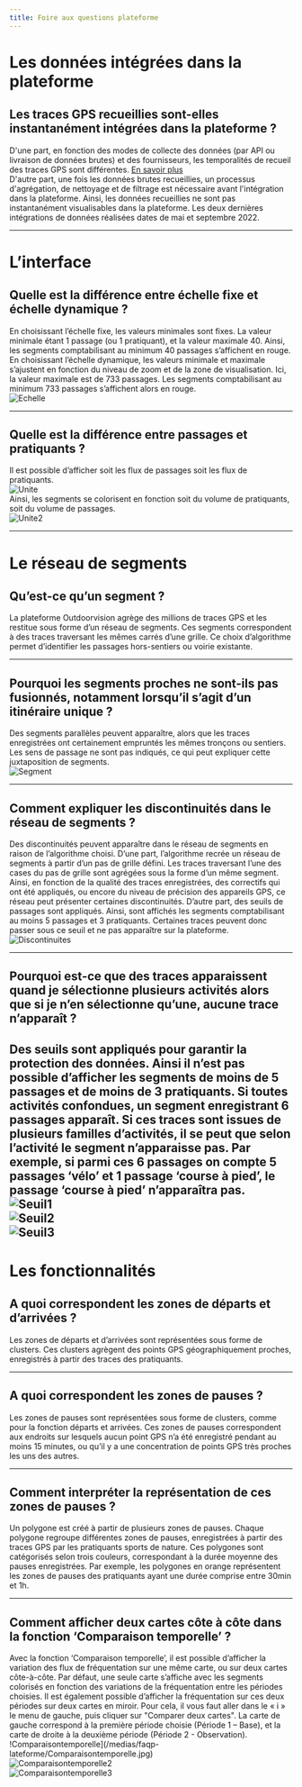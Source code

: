 ```yaml
---
title: Foire aux questions plateforme
---
```


# Les données intégrées dans la plateforme

## Les traces GPS recueillies sont-elles instantanément intégrées dans la plateforme&nbsp;?
D'une part, en fonction des modes de collecte des données (par API ou livraison de données brutes) et des fournisseurs, les temporalités de recueil des traces GPS sont différentes. [En savoir plus](/partenaires) <br>
D'autre part, une fois les données brutes recueillies, un processus d'agrégation, de nettoyage et de filtrage est nécessaire avant l'intégration dans la plateforme. 
Ainsi, les données recueillies ne sont pas instantanément visualisables dans la plateforme. Les deux dernières intégrations de données réalisées dates de mai et septembre 2022.

---

# L’interface

## Quelle est la différence entre échelle fixe et échelle dynamique&nbsp;?
En choisissant l’échelle fixe, les valeurs minimales sont fixes. La valeur minimale étant 1 passage (ou 1 pratiquant), et la valeur maximale 40. Ainsi, les segments comptabilisant au minimum 40 passages s’affichent en rouge. En choisissant l’échelle dynamique, les valeurs minimale et maximale s’ajustent en fonction du niveau de zoom et de la zone de visualisation. Ici, la valeur maximale est de 733 passages. Les segments comptabilisant au minimum 733 passages s’affichent alors en rouge. <br>
![Echelle](/medias/faq-plateforme/Echelle.jpg) <br>

---

## Quelle est la différence entre passages et pratiquants&nbsp;? 
Il est possible d’afficher soit les flux de passages soit les flux de pratiquants. <br>
![Unite](/medias/faq-plateforme/Unite.jpg) <br>
Ainsi, les segments se colorisent en fonction soit du volume de pratiquants, soit du volume de passages. <br>
![Unite2](/medias/faq-plateforme/Unite2.jpg) <br>

---

# Le réseau de segments

## Qu’est-ce qu’un segment&nbsp;?
La plateforme Outdoorvision agrège des millions de traces GPS et les restitue sous forme d’un réseau de segments. Ces segments correspondent à des traces traversant les mêmes carrés d’une grille. Ce choix d’algorithme permet d’identifier les passages hors-sentiers ou voirie existante. 

---

## Pourquoi les segments proches ne sont-ils pas fusionnés, notamment lorsqu’il s’agit d’un itinéraire unique&nbsp;?
Des segments parallèles peuvent apparaître, alors que les traces enregistrées ont certainement empruntés les mêmes tronçons ou sentiers. Les sens de passage ne sont pas indiqués, ce qui peut expliquer cette juxtaposition de segments. <br>
![Segment](/medias/faq-plateforme/Segments.jpg) <br>

---

## Comment expliquer les discontinuités dans le réseau de segments&nbsp;?
Des discontinuités peuvent apparaître dans le réseau de segments en raison de l’algorithme choisi. D’une part, l’algorithme recrée un réseau de segments à partir d’un pas de grille défini. Les traces traversant l’une des cases du pas de grille sont agrégées sous la forme d’un même segment. Ainsi, en fonction de la qualité des traces enregistrées, des correctifs qui ont été appliqués, ou encore du niveau de précision des appareils GPS, ce réseau peut présenter certaines discontinuités. D’autre part, des seuils de passages sont appliqués. Ainsi, sont affichés les segments comptabilisant au moins 5 passages et 3 pratiquants. Certaines traces peuvent donc passer sous ce seuil et ne pas apparaître sur la plateforme. <br>
![Discontinuites](/medias/faq-plateforme/Discontinuites.jpg) <br>

---

## Pourquoi est-ce que des traces apparaissent quand je sélectionne plusieurs activités alors que si je n’en sélectionne qu’une, aucune trace n’apparaît&nbsp;?
Des seuils sont appliqués pour garantir la protection des données. Ainsi il n’est pas possible d’afficher les segments de moins de 5 passages et de moins de 3 pratiquants. Si toutes activités confondues, un segment enregistrant 6 passages apparaît. Si ces traces sont issues de plusieurs familles d’activités, il se peut que selon l’activité le segment n’apparaisse pas. Par exemple, si parmi ces 6 passages on compte 5 passages ‘vélo’ et 1 passage ‘course à pied’, le passage ‘course à pied’ n’apparaîtra pas. <br>
![Seuil1](/medias/faq-plateforme/Seuil1.jpg) <br>
![Seuil2](/medias/faq-plateforme/Seuil2.jpg) <br>
![Seuil3](/medias/faq-plateforme/Seuil3.jpg) <br>
---

# Les fonctionnalités

## A quoi correspondent les zones de départs et d’arrivées&nbsp;?
Les zones de départs et d’arrivées sont représentées sous forme de clusters. Ces clusters agrègent des points GPS géographiquement proches, enregistrés à partir des traces des pratiquants. 

---

## A quoi correspondent les zones de pauses&nbsp;?
Les zones de pauses sont représentées sous forme de clusters, comme pour la fonction départs et arrivées. Ces zones de pauses correspondent aux endroits sur lesquels aucun point GPS n’a été enregistré pendant au moins 15 minutes, ou qu’il y a une concentration de points GPS très proches les uns des autres. 

---

## Comment interpréter la représentation de ces zones de pauses&nbsp;?
Un polygone est créé à partir de plusieurs zones de pauses. Chaque polygone regroupe différentes zones de pauses, enregistrées à partir des traces GPS par les pratiquants sports de nature. Ces polygones sont catégorisés selon trois couleurs, correspondant à la durée moyenne des pauses enregistrées. Par exemple, les polygones en orange représentent les zones de pauses des pratiquants ayant une durée comprise entre 30min et 1h.

---

## Comment afficher deux cartes côte à côte dans la fonction ‘Comparaison temporelle’ ?
Avec la fonction ‘Comparaison temporelle’, il est possible d’afficher la variation des flux de fréquentation sur une même carte, ou sur deux cartes côte-à-côte.
Par défaut, une seule carte s’affiche avec les segments colorisés en fonction des variations de la fréquentation entre les périodes choisies. Il est également possible d’afficher la fréquentation sur ces deux périodes sur deux cartes en miroir. Pour cela, il vous faut aller dans le « i » le menu de gauche, puis cliquer sur "Comparer deux cartes". La carte de gauche correspond à la première période choisie (Période 1 – Base), et la carte de droite à la deuxième période (Période 2 - Observation). <br>
!Comparaisontemporelle](/medias/faqp-lateforme/Comparaisontemporelle.jpg) <br>
![Comparaisontemporelle2](/medias/faqp-lateforme/Comparaisontemporelle2.jpg) <br>
![Comparaisontemporelle3](/medias/faqp-lateforme/Comparaisontemporelle3.jpg) <br>

